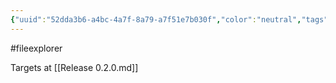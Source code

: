 ```yaml
---
{"uuid":"52dda3b6-a4bc-4a7f-8a79-a7f51e7b030f","color":"neutral","tags":["fileexplorer"],"embeds":[],"links":["Release 0.2.0.md"],"todos":{"done":[],"pending":[]}}
---
```

#fileexplorer

Targets at [[Release 0.2.0.md]]